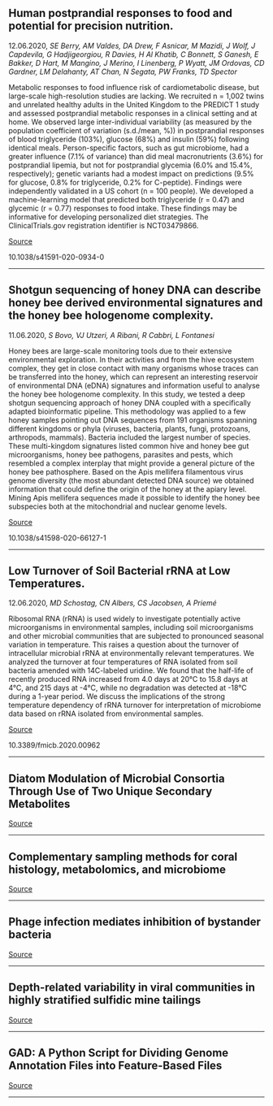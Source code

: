 ## Human postprandial responses to food and potential for precision nutrition.
 12.06.2020, _SE Berry, AM Valdes, DA Drew, F Asnicar, M Mazidi, J Wolf, J Capdevila, G Hadjigeorgiou, R Davies, H Al Khatib, C Bonnett, S Ganesh, E Bakker, D Hart, M Mangino, J Merino, I Linenberg, P Wyatt, JM Ordovas, CD Gardner, LM Delahanty, AT Chan, N Segata, PW Franks, TD Spector_


Metabolic responses to food influence risk of cardiometabolic disease, but large-scale high-resolution studies are lacking. We recruited n = 1,002 twins and unrelated healthy adults in the United Kingdom to the PREDICT 1 study and assessed postprandial metabolic responses in a clinical setting and at home. We observed large inter-individual variability (as measured by the population coefficient of variation (s.d./mean, %)) in postprandial responses of blood triglyceride (103%), glucose (68%) and insulin (59%) following identical meals. Person-specific factors, such as gut microbiome, had a greater influence (7.1% of variance) than did meal macronutrients (3.6%) for postprandial lipemia, but not for postprandial glycemia (6.0% and 15.4%, respectively); genetic variants had a modest impact on predictions (9.5% for glucose, 0.8% for triglyceride, 0.2% for C-peptide). Findings were independently validated in a US cohort (n = 100 people). We developed a machine-learning model that predicted both triglyceride (r = 0.47) and glycemic (r = 0.77) responses to food intake. These findings may be informative for developing personalized diet strategies. The ClinicalTrials.gov registration identifier is NCT03479866.

[Source](https://www.nature.com/articles/s41591-020-0934-0)

10.1038/s41591-020-0934-0

---

## Shotgun sequencing of honey DNA can describe honey bee derived environmental signatures and the honey bee hologenome complexity.
 11.06.2020, _S Bovo, VJ Utzeri, A Ribani, R Cabbri, L Fontanesi_


Honey bees are large-scale monitoring tools due to their extensive environmental exploration. In their activities and from the hive ecosystem complex, they get in close contact with many organisms whose traces can be transferred into the honey, which can represent an interesting reservoir of environmental DNA (eDNA) signatures and information useful to analyse the honey bee hologenome complexity. In this study, we tested a deep shotgun sequencing approach of honey DNA coupled with a specifically adapted bioinformatic pipeline. This methodology was applied to a few honey samples pointing out DNA sequences from 191 organisms spanning different kingdoms or phyla (viruses, bacteria, plants, fungi, protozoans, arthropods, mammals). Bacteria included the largest number of species. These multi-kingdom signatures listed common hive and honey bee gut microorganisms, honey bee pathogens, parasites and pests, which resembled a complex interplay that might provide a general picture of the honey bee pathosphere. Based on the Apis mellifera filamentous virus genome diversity (the most abundant detected DNA source) we obtained information that could define the origin of the honey at the apiary level. Mining Apis mellifera sequences made it possible to identify the honey bee subspecies both at the mitochondrial and nuclear genome levels.

[Source](https://www.nature.com/articles/s41598-020-66127-1)

10.1038/s41598-020-66127-1

---

## Low Turnover of Soil Bacterial rRNA at Low Temperatures.
 12.06.2020, _MD Schostag, CN Albers, CS Jacobsen, A Priemé_


Ribosomal RNA (rRNA) is used widely to investigate potentially active microorganisms in environmental samples, including soil microorganisms and other microbial communities that are subjected to pronounced seasonal variation in temperature. This raises a question about the turnover of intracellular microbial rRNA at environmentally relevant temperatures. We analyzed the turnover at four temperatures of RNA isolated from soil bacteria amended with 14C-labeled uridine. We found that the half-life of recently produced RNA increased from 4.0 days at 20°C to 15.8 days at 4°C, and 215 days at -4°C, while no degradation was detected at -18°C during a 1-year period. We discuss the implications of the strong temperature dependency of rRNA turnover for interpretation of microbiome data based on rRNA isolated from environmental samples.

[Source](https://doi.org/10.3389/fmicb.2020.00962)

10.3389/fmicb.2020.00962

---

## Diatom Modulation of Microbial Consortia Through Use of Two Unique Secondary Metabolites

[Source](https://doi.org/10.1101/2020.06.11.144840)

---

## Complementary sampling methods for coral histology, metabolomics, and microbiome

[Source](https://doi.org/10.1111/2041-210X.13431)

---

## Phage infection mediates inhibition of bystander bacteria

[Source](https://doi.org/10.1101/2020.05.11.077669)

---

## Depth-related variability in viral communities in highly stratified sulfidic mine tailings

[Source](https://microbiomejournal.biomedcentral.com/articles/10.1186/s40168-020-00848-3)

---

## GAD: A Python Script for Dividing Genome Annotation Files into Feature-Based Files

[Source](https://link.springer.com/article/10.1007/s12539-020-00378-4)

---

